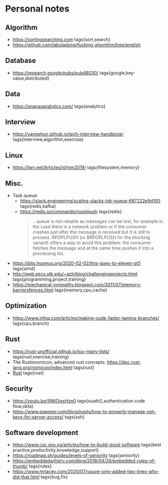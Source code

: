 # Personal notes

## Algorithm
* https://sortingsearching.com tags{sort,search}
* https://github.com/labuladong/fucking-algorithm/tree/english

## Database
* https://research.google/pubs/pub48030/ tags{google,key-value,distributed}

## Data
* https://ananasanalytics.com/ tags{analytics}

## Interview 
* https://yangshun.github.io/tech-interview-handbook/ tags{interview,algorithm,exercise}

## Linux
* https://lwn.net/Articles/lsfmm2019/ tags{filesystem,memory}

## Misc.
* Task queue:
  * https://slack.engineering/scaling-slacks-job-queue-687222e9d100 tags{redis,kafka}
  * https://redis.io/commands/rpoplpush tags{redis}
    > ...queue is not reliable as messages can be lost, for example in the case there is a network problem or if the consumer crashes just after the message is received but it is still to process.
RPOPLPUSH (or BRPOPLPUSH for the blocking variant) offers a way to avoid this problem: the consumer fetches the message and at the same time pushes it into a processing list. 
* https://bits.houmus.org/2020-02-02/this-goes-to-eleven-pt5 tags{simd}
* http://web.eecs.utk.edu/~azh/blog/challengingprojects.html tags{programming,project,training}
* https://mechanical-sympathy.blogspot.com/2011/07/memory-barriersfences.html tags{memory,cpu,cache}

## Optimization
* https://www.infoq.com/articles/making-code-faster-taming-branches/ tags{cpu,branch}

## Rust
* https://rust-unofficial.github.io/too-many-lists/ tags{rust,exercise,training}
* The Rustonomicon, advanced rust concepts: https://doc.rust-lang.org/nomicon/index.html tags{rust}
* [Rust](https://github.com/azeq/notes/blob/master/rust.md) tags{rust}

## Security
* https://youtu.be/996OiexHze0 tags{ouath2,authentication code flow,okta}
* https://www.paepper.com/blog/posts/how-to-properly-manage-ssh-keys-for-server-access/ tags{ssh}

## Software development
* https://www.csc.gov.sg/articles/how-to-build-good-software tags{best practice,productivity,knowledge,support}
* https://roadmap.sh/guides/levels-of-seniority tags{seniority}
* https://embeddedartistry.com/blog/2018/04/26/embedded-rules-of-thumb/ tags{rules}
* https://www.mrlacey.com/2020/07/youve-only-added-two-lines-why-did-that.html tags{bug,fix}
